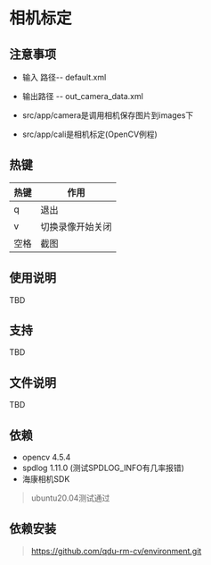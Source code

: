 # 相机标定

## 注意事项

- 输入 路径-- default.xml

- 输出路径 -- out_camera_data.xml

- src/app/camera是调用相机保存图片到images下

- src/app/cali是相机标定(OpenCV例程)

## 热键

|热键|作用|
|------|------|
|q|退出|
|v|切换录像开始关闭|
|空格|截图|

## 使用说明

TBD

## 支持

TBD

## 文件说明

TBD

## 依赖

- opencv 4.5.4
- spdlog 1.11.0 (测试SPDLOG_INFO有几率报错)
- 海康相机SDK

> ubuntu20.04测试通过

## 依赖安装

> <https://github.com/qdu-rm-cv/environment.git>
